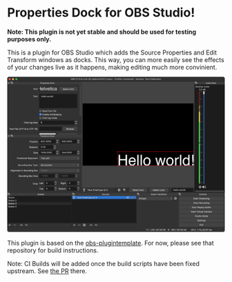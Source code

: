 # Properties Dock for OBS Studio!

**Note: This plugin is not yet stable and should be used for testing purposes only.**

This is a plugin for OBS Studio which adds the Source Properties and Edit Transform windows as docks. This way, you can more easily see the effects of your changes live as it happens, making editing much more convinient.

![Plugin preview](data/Screenshot.png)

This plugin is based on the [obs-plugintemplate](https://github.com/obsproject/obs-plugintemplate). For now, please see that repository for build instructions.

Note: CI Builds will be added once the build scripts have been fixed upstream. See [the PR](https://github.com/obsproject/obs-plugintemplate#19) there.
